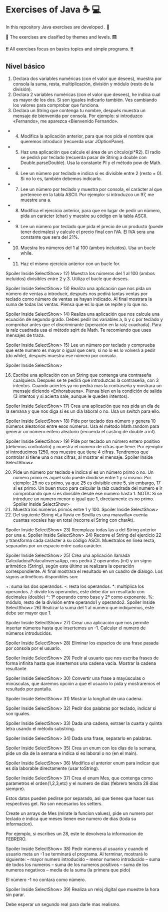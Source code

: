 # Exercises of Java ☕ 💻

In this repository Java exercises are developed . 👊

🔖 The exercises are clasified by themes and levels. 🛗

❗❗ All exercises focus on basics topics and simple programs. ❗❗

## **Nivel básico**
1. Declara dos variables numéricas (con el valor que desees), muestra por consola la suma, resta, multiplicación, división y módulo (resto de la división).
2. Declara 2 variables numéricas (con el valor que desees), he indica cual es mayor de los dos. Si son iguales indicarlo también. Ves cambiando los valores para comprobar que funciona.
3. Declara un String que contenga tu nombre, después muestra un mensaje de bienvenida por consola. Por ejemplo: si introduzco «Fernando», me aparezca «Bienvenido Fernando».
  - 4. Modifica la aplicación anterior, para que nos pida el nombre que queremos introducir (recuerda usar JOptionPane).
  - 5. Haz una aplicación que calcule el área de un círculo(pi*R2). El radio se pedirá por teclado (recuerda pasar de String a double con Double.parseDouble). Usa la constante PI y el método pow de Math.
  - 6. Lee un número por teclado e indica si es divisible entre 2 (resto = 0). Si no lo es, también debemos indicarlo.
  - 7. Lee un número por teclado y muestra por consola, el carácter al que pertenece en la tabla ASCII. Por ejemplo: si introduzco un 97, me muestre una a.
  - 8. Modifica el ejercicio anterior, para que en lugar de pedir un número, pida un carácter (char) y muestre su código en la tabla ASCII.
  - 9. Lee un número por teclado que pida el precio de un producto (puede tener decimales) y calcule el precio final con IVA. El IVA sera una constante que sera del 21%.
  - 10. Muestra los números del 1 al 100 (ambos incluidos). Usa un bucle while.
  - 11. Haz el mismo ejercicio anterior con un bucle for.

Spoiler Inside	SelectShow>
12) Muestra los números del 1 al 100 (ambos incluidos) divisibles entre 2 y 3. Utiliza el bucle que desees.

Spoiler Inside	SelectShow>
13) Realiza una aplicación que nos pida un número de ventas a introducir, después nos pedirá tantas ventas por teclado como número de ventas se hayan indicado. Al final mostrara la suma de todas las ventas. Piensa que es lo que se repite y lo que no.

Spoiler Inside	SelectShow>
14) Realiza una aplicación que nos calcule una ecuación de segundo grado. Debes pedir las variables a, b y c por teclado y comprobar antes que el discriminante (operación en la raíz cuadrada). Para la raíz cuadrada usa el método sqlrt de Math. Te recomiendo que uses mensajes de traza.

Spoiler Inside	SelectShow>
15) Lee un número por teclado y comprueba que este numero es mayor o igual que cero, si no lo es lo volverá a pedir (do while), después muestra ese número por consola.

Spoiler Inside	SelectShow>



16) Escribe una aplicación con un String que contenga una contraseña cualquiera. Después se te pedirá que introduzcas la contraseña, con 3 intentos. Cuando aciertes ya no pedirá mas la contraseña y mostrara un mensaje diciendo «Enhorabuena». Piensa bien en la condición de salida (3 intentos y si acierta sale, aunque le queden intentos).

Spoiler Inside	SelectShow>
17) Crea una aplicación que nos pida un día de la semana y que nos diga si es un dia laboral o no. Usa un switch para ello.

Spoiler Inside	SelectShow>
18) Pide por teclado dos número y genera 10 números aleatorios entre esos números. Usa el método Math.random para generar un número entero aleatorio (recuerda el casting de double a int).

Spoiler Inside	SelectShow>
19) Pide por teclado un número entero positivo (debemos controlarlo) y muestra  el número de cifras que tiene. Por ejemplo: si introducimos 1250, nos muestre que tiene 4 cifras. Tendremos que controlar si tiene una o mas cifras, al mostrar el mensaje.
Spoiler Inside	SelectShow>

20) Pide un número por teclado e indica si es un número primo o no. Un número primo es aquel solo puede dividirse entre 1 y si mismo. Por ejemplo: 25 no es primo, ya que 25 es divisible entre 5, sin embargo, 17 si es primo.
Un buen truco para calcular la raíz cuadrada del numero e ir comprobando que si es divisible desde ese numero hasta 1.
NOTA: Si se introduce un numero menor o igual que 1, directamente es no primo.
Spoiler Inside	SelectShow>
21) Muestra los números primos entre 1 y 100.
Spoiler Inside	SelectShow>
22) Del siguiente String «La lluvia en Sevilla es una maravilla» cuenta cuantas vocales hay en total (recorre el String con charAt).

Spoiler Inside	SelectShow>
23) Reemplaza todas las a del String anterior por una e.
Spoiler Inside	SelectShow>
24) Recorre el String del ejercicio 22 y transforma cada carácter a su código ASCII. Muestralos en linea recta, separados por un espacio entre cada carácter.

Spoiler Inside	SelectShow>
25) Crea una aplicación llamada CalculadoraPolacaInversaApp, nos pedirá 2 operandos (int) y un signo aritmético (String), según este último se realizara la operación correspondiente. Al final mostrara el resultado en un cuadro de dialogo.
Los signos aritméticos disponibles son:

+: suma los dos operandos.
-: resta los operandos.
*: multiplica los operandos.
/: divide los operandos, este debe dar un resultado con decimales (double)
^:  1º operando como base y 2º como exponente.
%:  módulo, resto de la división entre operando1 y operando2.
Spoiler Inside	SelectShow>
26) Realizar la suma del 1 al numero que indiquemos, este debe ser mayor que 1.

Spoiler Inside	SelectShow>
27) Crear una aplicación que nos permite insertar números hasta que insertemos un -1. Calcular el numero de números introducidos.

Spoiler Inside	SelectShow>
28) Eliminar los espacios de una frase pasada por consola por el usuario.

Spoiler Inside	SelectShow>
29) Pedir al usuario que nos escriba frases de forma infinita hasta que insertemos una cadena vacia. Mostrar la cadena resultante

Spoiler Inside	SelectShow>
30) Convertir una frase a mayúsculas o minúsculas, que daremos opción a que el usuario lo pida y mostraremos el resultado por pantalla.

Spoiler Inside	SelectShow>
31) Mostrar la longitud de una cadena.

Spoiler Inside	SelectShow>
32) Pedir dos palabras por teclado, indicar si son iguales.

Spoiler Inside	SelectShow>
33) Dada una cadena, extraer la cuarta y quinta letra usando el método substring.

Spoiler Inside	SelectShow>
34) Dada una frase, separarlo en palabras.

Spoiler Inside	SelectShow>
35) Crea un enum con los días de la semana, pide un día de la semana e indica si es laboral o no (en el main).

Spoiler Inside	SelectShow>
36) Modifica el anterior enum para indicar que es día laborable directamente (usar toString).

Spoiler Inside	SelectShow>
37) Crea el enum Mes, que contenga como parametros el orden(1,2,3,etc) y el numero de dias (febrero tendra 28 dias siempre).

Estos datos pueden pedirse por separado, asi que tienes que hacer sus respectivos get. No son necesarios los setters.

Create un arrays de Mes (mirate la funcion values), pide un numero por teclado e indica que meses tienen ese numero de dias (toda su informacion).

Por ejemplo, si escribes un 28, este te devolvera la informacion de FEBRERO.

Spoiler Inside	SelectShow>
38) Pedir números al usuario y cuando el usuario meta un -1 se terminará el programa.
Al terminar, mostrará lo siguiente:
– mayor numero introducido
– menor numero introducido
– suma de todos los numeros
– suma de los numeros positivos
– suma de los numeros negativos
– media de la suma (la primera que pido)

El número -1 no contara como número.

Spoiler Inside	SelectShow>
39) Realiza un reloj digital que muestre la hora sin parar.

Debe esperar un segundo real para darle mas realismo.
